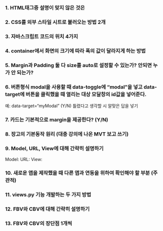 ### 1. HTML태그중 설명이 맞지 않은 것은



### 2. CSS를 외부 스타일 시트로 불러오는 방법 2개


### 3. 자바스크립트 코드의 위치 4가지


### 4. container에서 화면의 크기에 따라 폭의 값이 달라지게 하는 방법


### 5. Margin과 Padding 둘 다 size를 auto로 설정할 수 있는가? 안되면 누가 안 되는가?


### 6. 버튼형식 modal을 사용할 때 data-toggle에 “modal”을 넣고 data-target에 버튼을 클릭했을 때 열리는 대상 모달창의 id값을 넣어준다.
예: data-target=“myModal”
(Y/N) 틀렸다고 생각할 시 알맞은 답을 넣기


### 7. 카드는 기본적으로 margin을 제공한다? (Y/N)


### 8. 장고의 기본동작 원리 (대충 강의에 나온 MVT 보고 쓰기)


### 9. Model, URL, View에 대해 간략히 설명하기
Model: 
URL: 
View: 


### 10. 새로운 앱을 제작했을 때 다른 앱과 연동을 위하여 확인해야 할 부분 (주관적)


### 11. views.py 기능 개발하는 두 가지 방법


### 12. FBV와 CBV에 대해 간략히 설명하기


### 13. FBV와 CBV의 장단점 1개씩
